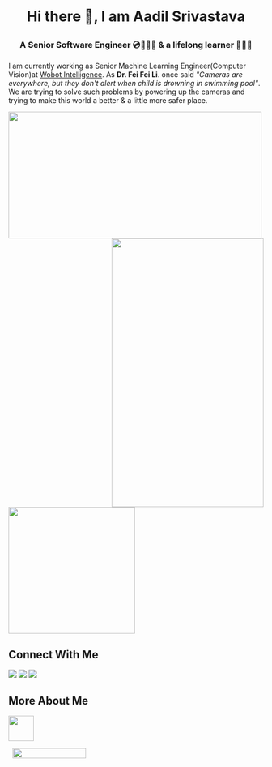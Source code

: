 # <p align="center"> Hi there 👋, I am Aadil Srivastava </p>
</hr>

### <p align="center"> A Senior Software Engineer 💿🧑🏻‍🔧 & a lifelong learner 🧑🏻‍🏫 </p>

I am currently working as Senior Machine Learning Engineer(Computer Vision)at [Wobot Intelligence](https://wobot.ai/). As <b>Dr. Fei Fei Li</b>. once said <I>"Cameras are everywhere, but they don't alert when child is drowning in swimming pool"</I>. We are trying to solve such problems by powering up the cameras and trying to make this world a better & a little more safer place.


<p>
    <img height=250 width = 500 src="https://github-readme-stats.vercel.app/api?username=aadil-srivastava01&show_icons=true&theme=midnight-purple">
 <img height = 530 width= 300 align = right src = "https://user-images.githubusercontent.com/50004633/134461687-7281df45-15a4-47dd-8df4-15a2319d2001.gif">
  
</p>
<img height=250 src="https://github-readme-stats.vercel.app/api/top-langs/?username=aadil-srivastava01&show_icons=true&theme=radical"/>

## Connect With Me

<a href="https://www.linkedin.com/in/aadil-srivastava-788442139/"><img src="https://img.icons8.com/fluent/48/000000/linkedin.png"/></a>
<a href="https://twitter.com/AadilSrivastava"><img src="https://img.icons8.com/fluent/48/000000/twitter.png"/></a>
<a href="mailto:aadil.srivastava01@gmail.com.com?subject=[GitHub]%20Source%20Han%20Sans"><img src="https://img.icons8.com/fluent/48/000000/gmail.png"/></a>



## More About Me

<a href="https://stackoverflow.com/users/8495644/aadil-srivastava?tab=summary"><img src="https://img.icons8.com/fluent/48/000000/stackoverflow.png" height="50px" /></a>

<a href="https://community.wandb.ai/u/aadil/activity"><img src="https://aws1.discourse-cdn.com/business7/uploads/wandb/original/1X/ccd96d8b70fea76e45d6854233953022b71628c1.png" width="145px" height="20px" style="margin-left:8px"/></a>


